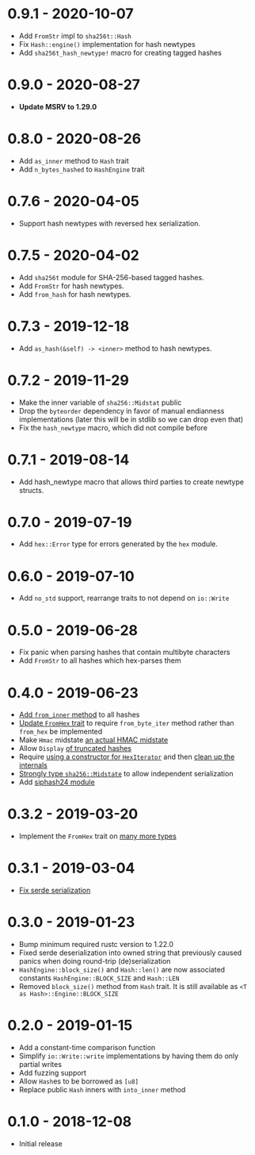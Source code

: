 
# 0.9.1 - 2020-10-07

* Add `FromStr` impl to `sha256t::Hash`
* Fix `Hash::engine()` implementation for hash newtypes
* Add `sha256t_hash_newtype!` macro for creating tagged hashes

# 0.9.0 - 2020-08-27

* **Update MSRV to 1.29.0**

# 0.8.0 - 2020-08-26

* Add `as_inner` method to `Hash` trait
* Add `n_bytes_hashed` to `HashEngine` trait

# 0.7.6 - 2020-04-05

* Support hash newtypes with reversed hex serialization.

# 0.7.5 - 2020-04-02

* Add `sha256t` module for SHA-256-based tagged hashes.
* Add `FromStr` for hash newtypes.
* Add `from_hash` for hash newtypes.

# 0.7.3 - 2019-12-18

* Add `as_hash(&self) -> <inner>` method to hash newtypes.

# 0.7.2 - 2019-11-29

* Make the inner variable of `sha256::Midstat` public
* Drop the `byteorder` dependency in favor of manual endianness implementations
(later this will be in stdlib so we can drop even that)
* Fix the `hash_newtype` macro, which did not compile before

# 0.7.1 - 2019-08-14

* Add hash_newtype macro that allows third parties to create newtype structs.

# 0.7.0 - 2019-07-19

* Add `hex::Error` type for errors generated by the `hex` module.

# 0.6.0 - 2019-07-10

* Add `no_std` support, rearrange traits to not depend on `io::Write`

# 0.5.0 - 2019-06-28

* Fix panic when parsing hashes that contain multibyte characters
* Add `FromStr` to all hashes which hex-parses them

# 0.4.0 - 2019-06-23

* [Add `from_inner` method](https://github.com/rust-bitcoin/bitcoin_hashes/pull/20) to all hashes
* [Update `FromHex` trait](https://github.com/rust-bitcoin/bitcoin_hashes/pull/40) to require `from_byte_iter` method rather than `from_hex` be implemented
* Make `Hmac` midstate [an actual HMAC midstate](https://github.com/rust-bitcoin/bitcoin_hashes/pull/43)
* Allow `Display` [of truncated hashes](https://github.com/rust-bitcoin/bitcoin_hashes/pull/9)
* Require [using a constructor for `HexIterator`](https://github.com/rust-bitcoin/bitcoin_hashes/pull/44) and then [clean up the internals](https://github.com/rust-bitcoin/bitcoin_hashes/pull/47)
* [Strongly type `sha256::Midstate`](https://github.com/rust-bitcoin/bitcoin_hashes/pull/39) to allow independent serialization
* Add [siphash24 module](https://github.com/rust-bitcoin/bitcoin_hashes/pull/46)

# 0.3.2 - 2019-03-20

* Implement the `FromHex` trait on [many more types](https://github.com/rust-bitcoin/bitcoin_hashes/pull/38)

# 0.3.1 - 2019-03-04

* [Fix serde serialization](https://github.com/rust-bitcoin/bitcoin_hashes/pull/36)

# 0.3.0 - 2019-01-23

* Bump minimum required rustc version to 1.22.0
* Fixed serde deserialization into owned string that previously caused panics
  when doing round-trip (de)serialization
* `HashEngine::block_size()` and `Hash::len()` are now associated constants
  `HashEngine::BLOCK_SIZE` and `Hash::LEN`
* Removed `block_size()` method from `Hash` trait. It is still available as
  `<T as Hash>::Engine::BLOCK_SIZE`

# 0.2.0 - 2019-01-15

* Add a constant-time comparison function
* Simplify `io::Write::write` implementations by having them do only partial writes
* Add fuzzing support
* Allow `Hash`es to be borrowed as `[u8]`
* Replace public `Hash` inners with `into_inner` method

# 0.1.0 - 2018-12-08

* Initial release

